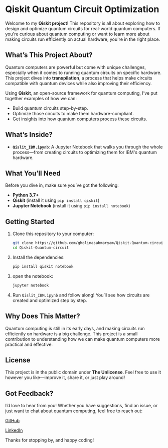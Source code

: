 # Qiskit Quantum Circuit Optimization  

Welcome to my **Qiskit project**! This repository is all about exploring how to design and optimize quantum circuits for real-world quantum computers. If you're curious about quantum computing or want to learn more about making circuits run efficiently on actual hardware, you're in the right place.  

## What’s This Project About?  
Quantum computers are powerful but come with unique challenges, especially when it comes to running quantum circuits on specific hardware. This project dives into **transpilation**, a process that helps make circuits compatible with quantum devices while also improving their efficiency.  

Using **Qiskit**, an open-source framework for quantum computing, I’ve put together examples of how we can:  
- Build quantum circuits step-by-step.  
- Optimize those circuits to make them hardware-compliant.  
- Get insights into how quantum computers process these circuits.  

## What’s Inside?  
- **`Qislit_IBM.ipynb`**: A Jupyter Notebook that walks you through the whole process—from creating circuits to optimizing them for IBM's quantum hardware.  

## What You’ll Need  
Before you dive in, make sure you’ve got the following:  
- **Python 3.7+**  
- **Qiskit** (install it using `pip install qiskit`)  
- **Jupyter Notebook** (install it using `pip install notebook`)  

## Getting Started  
1. Clone this repository to your computer:  
   ```bash  
   git clone https://github.com/gholinasabmaryam/Qiskit-Quantum-circuit.git  
   cd Qiskit-Quantum-circuit
   
2. Install the dependencies:
   ```bash  
   pip install qiskit notebook

4. open the notebook:
   ```bash  
   jupyter notebook

5. Run ```Qislit_IBM.ipynb``` and follow along!
 You’ll see how circuits are created and optimized step by step.

## Why Does This Matter?
Quantum computing is still in its early days, and making circuits run efficiently on hardware is a big challenge. This project is a small contribution to understanding how we can make quantum computers more practical and effective.

## License
This project is in the public domain under **The Unlicense**. Feel free to use it however you like—improve it, share it, or just play around!

## Got Feedback?
I’d love to hear from you! Whether you have suggestions, find an issue, or just want to chat about quantum computing, feel free to reach out:

[GitHub](https://github.com/gholinasabmaryam)

[LinkedIn](https://www.linkedin.com/in/maryamgholinasab)


Thanks for stopping by, and happy coding!

